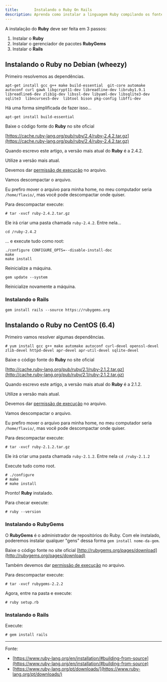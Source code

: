 ```yaml
---
title:       Instalando o Ruby On Rails
description: Aprenda como instalar a linguagem Ruby compilando os fontes
---
```


A instalação do __Ruby__  deve ser feita em 3 passos:

1. Instalar o __Ruby__
2. Instalar o gerenciador de pacotes __RubyGems__
3. Instalar o __Rails__



Instalando o Ruby no Debian (wheezy)
---

Primeiro resolvemos as dependências.

    apt-get install gcc g++ make build-essential  git-core automake autoconf curl gawk libgcrypt11-dev libreadline-dev libruby1.9.1 libreadline6-dev zlib1g-dev libssl-dev libyaml-dev libsqlite3-dev sqlite3  libncurses5-dev  libtool bison pkg-config libffi-dev

Há uma forma simplificada de fazer isso...

    apt-get install build-essential


Baixe o código fonte do __Ruby__ no site oficial

[https://cache.ruby-lang.org/pub/ruby/2.4/ruby-2.4.2.tar.gz](https://cache.ruby-lang.org/pub/ruby/2.4/ruby-2.4.2.tar.gz)

Quando escrevo este artigo, a versão mais atual do __Ruby__ é a 2.4.2.

Utilize a versão mais atual.

Devemos dar [permissão de execução](/linux/como-dar-permissao-de-execucao) no arquivo.

Vamos descompactar o arquivo.

Eu prefiro mover o arquivo para minha home, no meu computador seria `/home/flavio/`, mas você pode descompactar onde quiser.

Para descompactar execute:

    # tar -xvcf ruby-2.4.2.tar.gz

Ele irá criar uma pasta chamada `ruby-2.4.2`. Entre nela...

	cd /ruby-2.4.2

... e execute tudo como root:

    ./configure CONFIGURE_OPTS=--disable-install-doc
    make
    make install

Reinicialize a máquina.

    gem update --system

Reinicialize novamente a máquina.


### Instalando o Rails

    gem install rails --source https://rubygems.org



Instalando o Ruby no CentOS (6.4)
---

Primeiro vamos resolver algumas dependências.

    # yum install gcc g++ make automake autoconf curl-devel openssl-devel zlib-devel httpd-devel apr-devel apr-util-devel sqlite-devel

Baixe o código fonte do __Ruby__ no site oficial

[http://cache.ruby-lang.org/pub/ruby/2.1/ruby-2.1.2.tar.gz](http://cache.ruby-lang.org/pub/ruby/2.1/ruby-2.1.2.tar.gz)

Quando escrevo este artigo, a versão mais atual do __Ruby__ é a 2.1.2.

Utilize a versão mais atual.

Devemos dar [permissão de execução](/linux/como-dar-permissao-de-execucao) no arquivo.

Vamos descompactar o arquivo.

Eu prefiro mover o arquivo para minha home, no meu computador seria `/home/flavio/`, mas você pode descompactar onde quiser.

Para descompactar execute:

    # tar -xvcf ruby-2.1.2.tar.gz

Ele irá criar uma pasta chamada `ruby-2.1.2`. Entre nela `cd /ruby-2.1.2`

Execute tudo como root.

    # ./configure
    # make
    # make install

Pronto! __Ruby__ instalado.

Para checar execute:

    # ruby --version


### Instalando o RubyGems

O __RubyGems__ é o administrador de repositórios do Ruby. Com ele instalado, poderemos instalar qualquer "gens" dessa forma
`gem install nome-da-gem`.

Baixe o código fonte no site oficial
[http://rubygems.org/pages/download](http://rubygems.org/pages/download)

Também devemos dar [permissão de execução](/linux/como-dar-permissao-de-execucao) no arquivo.

Para descompactar execute:

    # tar -xvcf rubygems-2.2.2

Agora, entre na pasta e execute:

    # ruby setup.rb


### Instalando o Rails

Execute:

    # gem install rails


- - -
Fonte:

- [https://www.ruby-lang.org/en/installation/#building-from-source](https://www.ruby-lang.org/en/installation/#building-from-source)
- [https://www.ruby-lang.org/pt/downloads/](https://www.ruby-lang.org/pt/downloads/)

